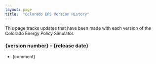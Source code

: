 ```yaml
---
layout: page
title:	"Colorado EPS Version History"
---
```

This page tracks updates that have been made with each version of the Colorado Energy Policy Simulator.

### **{version number} - {release date}**

* {comment}
